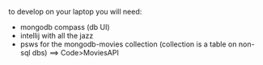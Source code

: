 to develop on your laptop you will need:
- mongodb compass (db UI)
- intellij with all the jazz
- psws for the mongodb-movies collection (collection is a table on non-sql dbs) ==> Code>MoviesAPI
